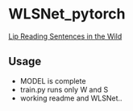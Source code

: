 # WLSNet_pytorch
[Lip Reading Sentences in the Wild](https://arxiv.org/abs/1512.05193)

## Usage

 - MODEL is complete
 - train.py runs only W and S
 - working readme and WLSNet..